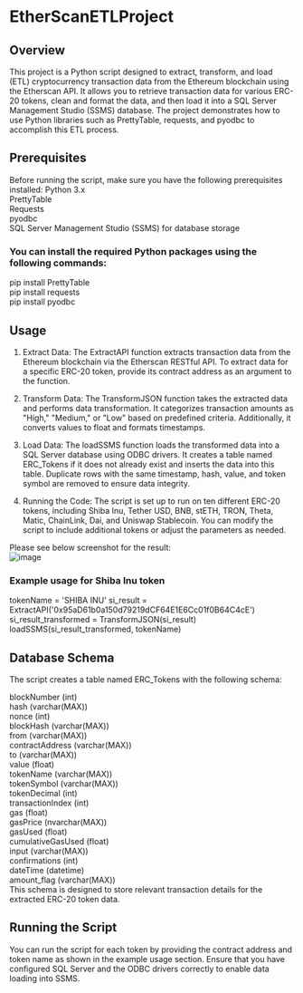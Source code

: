 # EtherScanETLProject  

## Overview  
This project is a Python script designed to extract, transform, and load (ETL) cryptocurrency transaction data from the Ethereum blockchain using the Etherscan API. It allows you to retrieve transaction data for various ERC-20 tokens, clean and format the data, and then load it into a SQL Server Management Studio (SSMS) database. The project demonstrates how to use Python libraries such as PrettyTable, requests, and pyodbc to accomplish this ETL process.  

## Prerequisites  
Before running the script, make sure you have the following prerequisites installed:
Python 3.x  
PrettyTable  
Requests  
pyodbc  
SQL Server Management Studio (SSMS) for database storage  
### You can install the required Python packages using the following commands:  
pip install PrettyTable  
pip install requests  
pip install pyodbc  

## Usage  
1. Extract Data: The ExtractAPI function extracts transaction data from the Ethereum blockchain via the Etherscan RESTful API. To extract data for a specific ERC-20 token, provide its contract address as an argument to the function.  

2. Transform Data: The TransformJSON function takes the extracted data and performs data transformation. It categorizes transaction amounts as "High," "Medium," or "Low" based on predefined criteria. Additionally, it converts values to float and formats timestamps.  

3. Load Data: The loadSSMS function loads the transformed data into a SQL Server database using ODBC drivers. It creates a table named ERC_Tokens if it does not already exist and inserts the data into this table. Duplicate rows with the same timestamp, hash, value, and token symbol are removed to ensure data integrity.  

4. Running the Code: The script is set up to run on ten different ERC-20 tokens, including Shiba Inu, Tether USD, BNB, stETH, TRON, Theta, Matic, ChainLink, Dai, and Uniswap Stablecoin. You can modify the script to include additional tokens or adjust the parameters as needed.

Please see below screenshot for the result:  
![image](https://github.com/Stephanie241/EtherScanETLProject/assets/144491602/4bc1b804-dfe9-4991-ae21-bf8c7a202e1b)

### Example usage for Shiba Inu token
tokenName = 'SHIBA INU'
si_result = ExtractAPI('0x95aD61b0a150d79219dCF64E1E6Cc01f0B64C4cE')
si_result_transformed = TransformJSON(si_result)
loadSSMS(si_result_transformed, tokenName)  

## Database Schema  
The script creates a table named ERC_Tokens with the following schema:  

blockNumber (int)  
hash (varchar(MAX))  
nonce (int)  
blockHash (varchar(MAX))  
from (varchar(MAX))  
contractAddress (varchar(MAX))  
to (varchar(MAX))  
value (float)  
tokenName (varchar(MAX))  
tokenSymbol (varchar(MAX))  
tokenDecimal (int)  
transactionIndex (int)  
gas (float)  
gasPrice (nvarchar(MAX))  
gasUsed (float)  
cumulativeGasUsed (float)  
input (varchar(MAX))  
confirmations (int)  
dateTime (datetime)  
amount_flag (varchar(MAX))  
This schema is designed to store relevant transaction details for the extracted ERC-20 token data.  

## Running the Script
You can run the script for each token by providing the contract address and token name as shown in the example usage section. Ensure that you have configured SQL Server and the ODBC drivers correctly to enable data loading into SSMS.


